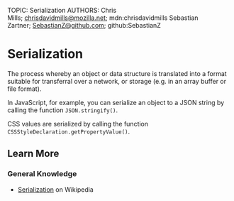 TOPIC: Serialization
AUTHORS: Chris Mills; chrisdavidmills@mozilla.net; mdn:chrisdavidmills
         Sebastian Zartner; SebastianZ@github.com; github:SebastianZ

# Serialization

The process whereby an object or data structure is translated into a format suitable for
transferral over a network, or storage (e.g. in an array buffer or file format).

In JavaScript, for example, you can serialize an object to a JSON string by calling the function `JSON.stringify()`.

CSS values are serialized by calling the function `CSSStyleDeclaration.getPropertyValue()`.

## Learn More

### General Knowledge

- [Serialization](https://en.wikipedia.org/wiki/Serialization) on Wikipedia
